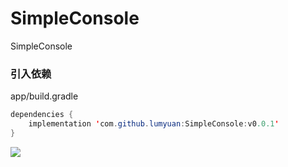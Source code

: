 # SimpleConsole
 SimpleConsole

### 引入依赖
app/build.gradle
```java
dependencies {
	implementation 'com.github.lumyuan:SimpleConsole:v0.0.1'
}
```

[![](https://jitpack.io/v/lumyuan/SimpleConsole.svg)](https://jitpack.io/#lumyuan/SimpleConsole)
